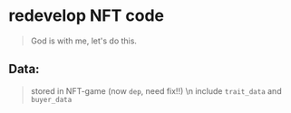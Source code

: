 # redevelop NFT code
> God is with me, let's do this.


## Data:

> stored in NFT-game (now `dep`, need fix!!) \n
> include `trait_data` and `buyer_data`